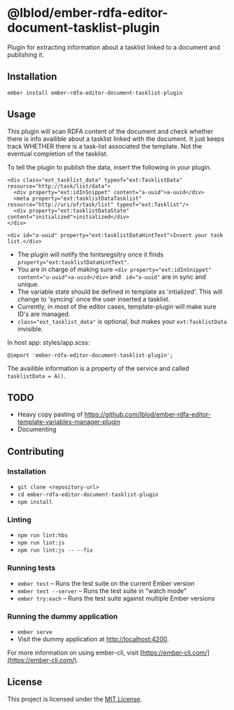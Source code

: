 @lblod/ember-rdfa-editor-document-tasklist-plugin
==============================================================================

Plugin for extracting information about a tasklist linked to a document and publishing it.

Installation
------------------------------------------------------------------------------

```
ember install ember-rdfa-editor-document-tasklist-plugin
```


Usage
------------------------------------------------------------------------------
This plugin will scan RDFA content of the document and check whether there is
info availible about a tasklist linked with the document.
It just keeps track WHETHER there is a task-list associated the template.
Not the eventual completion of the tasklist.

To tell the plugin to publish the data, insert the following in your plugin.
```
<div class="ext_tasklist_data" typeof="ext:TasklistData" resource="http://task/list/data">
  <div property="ext:idInSnippet" content="a-uuid">a-uuid</div>
  <meta property="ext:tasklistDataTasklist" resource="http://uri/of/task/list" typeof="ext:Tasklist"/>
  <div property="ext:tasklistDataState" content="initialized">initialized</div>
</div>

<div id="a-uuid" property="ext:tasklistDataHintText">Insert your task list.</div>
```
* The plugin will notify the hintsregsitry once it finds `property="ext:tasklistDataHintText"`.
* You are in charge of making sure `<div property="ext:idInSnippet" content="u-uuid">a-uuid</div>` and ` id="a-uuid"` are in sync and unique.
* The variable state should be defined in template as 'intialized'. This will change to 'syncing' once the user inserted a tasklist.
* Currently, in most of the editor cases, template-plugin will make sure ID's are managed.
* `class="ext_tasklist_data"` is optional, but makes your `ext:TasklistData` invisible.

In host app:  styles/app.scss:
```
@import 'ember-rdfa-editor-document-tasklist-plugin';
```

The availible information is a property of the service and called `tasklistData = A()`.

TODO
------------------------------------------------------------------------------
* Heavy copy pasting of https://github.com/lblod/ember-rdfa-editor-template-variables-manager-plugin
* Documenting


Contributing
------------------------------------------------------------------------------

### Installation

* `git clone <repository-url>`
* `cd ember-rdfa-editor-document-tasklist-plugin`
* `npm install`

### Linting

* `npm run lint:hbs`
* `npm run lint:js`
* `npm run lint:js -- --fix`

### Running tests

* `ember test` – Runs the test suite on the current Ember version
* `ember test --server` – Runs the test suite in "watch mode"
* `ember try:each` – Runs the test suite against multiple Ember versions

### Running the dummy application

* `ember serve`
* Visit the dummy application at [http://localhost:4200](http://localhost:4200).

For more information on using ember-cli, visit [https://ember-cli.com/](https://ember-cli.com/).

License
------------------------------------------------------------------------------

This project is licensed under the [MIT License](LICENSE.md).
